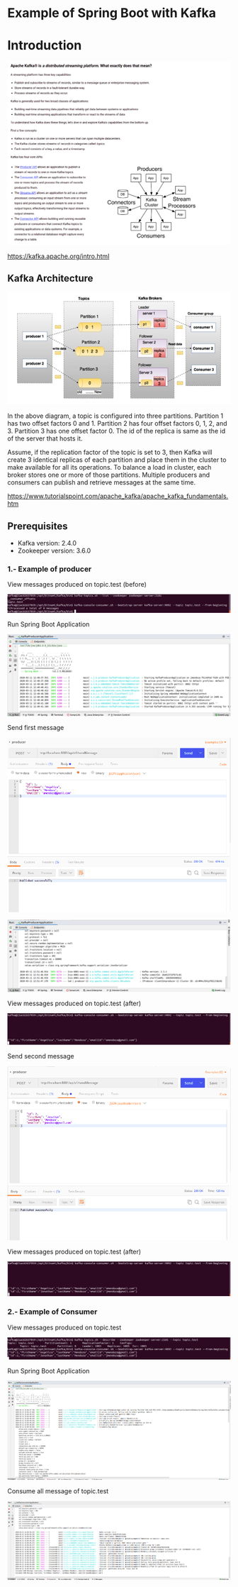 # Example of Spring Boot with Kafka 

# Introduction

![Screenshot](prtsc/kafka-00.png)

https://kafka.apache.org/intro.html

## Kafka Architecture

![Screenshot](prtsc/kafka-00.1.jpg)

In the above diagram, a topic is configured into three partitions. Partition 1 has two offset factors 0 and 1. Partition 2 has four offset factors 0, 1, 2, and 3. Partition 3 has one offset factor 0. The id of the replica is same as the id of the server that hosts it.

Assume, if the replication factor of the topic is set to 3, then Kafka will create 3 identical replicas of each partition and place them in the cluster to make available for all its operations. To balance a load in cluster, each broker stores one or more of those partitions. Multiple producers and consumers can publish and retrieve messages at the same time.

https://www.tutorialspoint.com/apache_kafka/apache_kafka_fundamentals.htm

## Prerequisites
* Kafka version: 2.4.0
* Zookeeper version: 3.6.0

### 1.- Example of producer 

View messages produced on topic.test (before)

![Screenshot](prtsc/kafka-01.png)

Run Spring Boot Application

![Screenshot](prtsc/kafka-02.png)

Send first message

![Screenshot](prtsc/kafka-03.png)

![Screenshot](prtsc/kafka-03.1.png)

View messages produced on topic.test (after)

![Screenshot](prtsc/kafka-03.2.png)

Send second message

![Screenshot](prtsc/kafka-03.3.png)

View messages produced on topic.test (after)

![Screenshot](prtsc/kafka-03.4.png)

### 2.- Example of Consumer 

View messages produced on topic.test 

![Screenshot](prtsc/kafka-04.png)

Run Spring Boot Application

![Screenshot](prtsc/kafka-04.1.png)

Consume all message of topic.test 
 
![Screenshot](prtsc/kafka-04.2.png)



